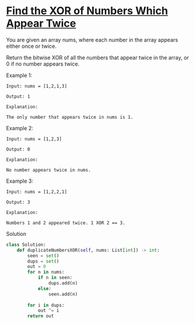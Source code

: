 # [Find the XOR of Numbers Which Appear Twice](https://leetcode.com/problems/find-the-xor-of-numbers-which-appear-twice/description/)

You are given an array nums, where each number in the array appears either once or twice.

Return the bitwise XOR of all the numbers that appear twice in the array, or 0 if no number appears twice.

Example 1:
```
Input: nums = [1,2,1,3]

Output: 1

Explanation:

The only number that appears twice in nums is 1.
```
Example 2:
```
Input: nums = [1,2,3]

Output: 0

Explanation:

No number appears twice in nums.
```
Example 3:
```
Input: nums = [1,2,2,1]

Output: 3

Explanation:

Numbers 1 and 2 appeared twice. 1 XOR 2 == 3.
```
Solution
```python
class Solution:
    def duplicateNumbersXOR(self, nums: List[int]) -> int:
        seen = set()
        dups = set()
        out = 0
        for n in nums:
            if n in seen:
                dups.add(n)
            else:
                seen.add(n)
                
        for i in dups:
            out ^= i
        return out
            
```